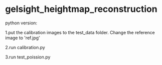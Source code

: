 # gelsight_heightmap_reconstruction
 python version:
 
 1.put the calibration images to the test_data folder. Change the reference image to 'ref.jpg'
 
 2.run calibration.py 
 
 3.run test_poission.py
 
